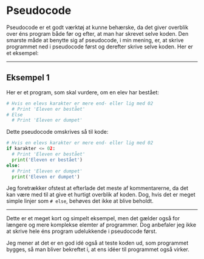 # Pseudocode
Pseudocode er et godt værktøj at kunne behærske, da det giver overblik over éns program både før og efter, at man har skrevet selve koden. Den smarste måde at benytte sig af pseudocode, i min mening, er, at skrive programmet ned i pseudocode først og derefter skrive selve koden. Her er et eksempel:

___
## Eksempel 1
Her er et program, som skal vurdere, om en elev har bestået:
```python
# Hvis en elevs karakter er mere end- eller lig med 02
  # Print 'Eleven er bestået'
# Else
  # Print 'Eleven er dumpet'
```
Dette pseudocode omskrives så til kode:
```python
# Hvis en elevs karakter er mere end- eller lig med 02
if karakter <= 02:
  # Print 'Eleven er bestået'
  print('Eleven er bestået')
else:
  # Print 'Eleven er dumpet'
  print('Eleven er dumpet')
```
Jeg foretrækker ofstest at efterlade det meste af kommentarerne, da det kan være med til at give et hurtigt overblik af koden. Dog, hvis det er meget simple linjer som `# else`, behøves det ikke at blive beholdt.
___

Dette er et meget kort og simpelt eksempel, men det gælder også for længere og mere komplekse elemter af programmer. Dog anbefaler jeg ikke at skrive hele éns program udelukkende i pseudocode først. 

Jeg mener at det er en god idé også at teste koden ud, som programmet bygges, så man bliver bekreftet i, at ens idéer til programmet også virker.